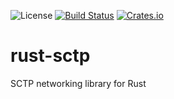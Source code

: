 ![License](http://img.shields.io/badge/license-MIT-lightgrey.svg)
[![Build Status](https://travis-ci.org/phsym/rust-sctp.svg)](https://travis-ci.org/phsym/rust-sctp)
[![Crates.io](https://img.shields.io/crates/v/rust-sctp.svg)](https://crates.io/crates/rust-sctp)

# rust-sctp
SCTP networking library for Rust

